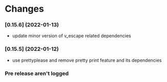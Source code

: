 # Changes
### [0.15.6] (2022-01-13)
- update minor version of v_escape related dependencies
 
### [0.15.5] (2022-01-12)
- use prettyplease and remove pretty print feature and its dependencies
 
### Pre release aren't logged
